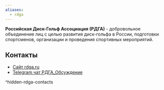 ```yaml
---
aliases:
  - rdga
---
```

**Российская Диск-Гольф Ассоциация (РДГА)** - добровольное объединение лиц с целью развития диск-гольфа в России, подготовки спортсменов, организации и проведения спортивных мероприятий.

## Контакты
- [Сайт rdga.ru](https://rdga.ru/)
- [Telegram чат РДГА_Обсуждение](https://t.me/RDGA_Discus)

^hidden-rdga-contacts
